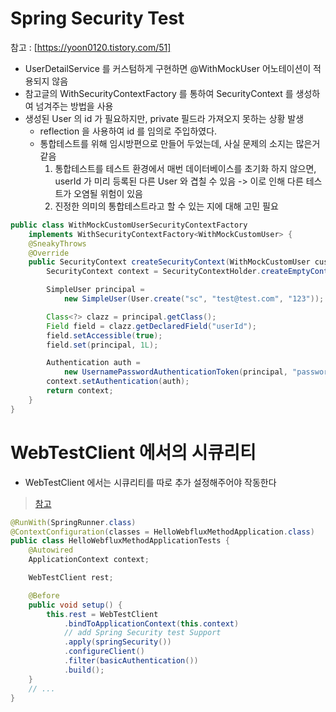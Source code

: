 # Spring Security Test
참고 : [https://yoon0120.tistory.com/51]

- UserDetailService 를 커스텀하게 구현하면 @WithMockUser 어노테이션이 적용되지 않음
- 참고글의 WithSecurityContextFactory 를 통하여 SecurityContext 를 생성하여 넘겨주는 방법을 사용
- 생성된 User 의 id 가 필요하지만, private 필드라 가져오지 못하는 상황 발생
  - reflection 을 사용하여 id 를 임의로 주입하였다.
  - 통합테스트를 위해 임시방편으로 만들어 두었는데, 사실 문제의 소지는 많은거 같음
    1. 통합테스트를 테스트 환경에서 매번 데이터베이스를 초기화 하지 않으면, userId 가 미리 등록된 다른 User 와 겹칠 수 있음 -> 이로 인해 다른 테스트가 오염될 위험이 있음
    2. 진정한 의미의 통합테스트라고 할 수 있는 지에 대해 고민 필요

```java
public class WithMockCustomUserSecurityContextFactory
    implements WithSecurityContextFactory<WithMockCustomUser> {
    @SneakyThrows
    @Override
    public SecurityContext createSecurityContext(WithMockCustomUser customUser) {
        SecurityContext context = SecurityContextHolder.createEmptyContext();

        SimpleUser principal =
            new SimpleUser(User.create("sc", "test@test.com", "123"));

        Class<?> clazz = principal.getClass();
        Field field = clazz.getDeclaredField("userId");
        field.setAccessible(true);
        field.set(principal, 1L);

        Authentication auth =
            new UsernamePasswordAuthenticationToken(principal, "password", principal.getAuthorities());
        context.setAuthentication(auth);
        return context;
    }
}
```

# WebTestClient 에서의 시큐리티
- WebTestClient 에서는 시큐리티를 따로 추가 설정해주어야 작동한다
> [참고](https://godekdls.github.io/Spring%20Security/reactivetestsupport/#301-testing-reactive-method-security)
```java
@RunWith(SpringRunner.class)
@ContextConfiguration(classes = HelloWebfluxMethodApplication.class)
public class HelloWebfluxMethodApplicationTests {
    @Autowired
    ApplicationContext context;

    WebTestClient rest;

    @Before
    public void setup() {
        this.rest = WebTestClient
            .bindToApplicationContext(this.context)
            // add Spring Security test Support
            .apply(springSecurity())
            .configureClient()
            .filter(basicAuthentication())
            .build();
    }
    // ...
}
```